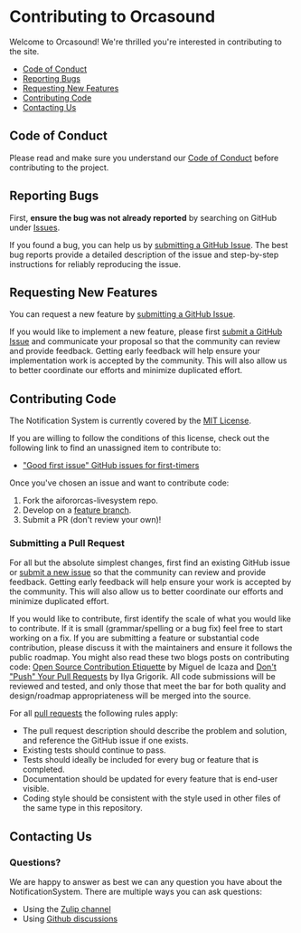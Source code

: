 # Contributing to Orcasound

Welcome to Orcasound! We're thrilled you're interested in contributing to the site.

- [Code of Conduct](#code-of-conduct)
- [Reporting Bugs](#reporting-bugs)
- [Requesting New Features](#requesting-new-features)
- [Contributing Code](#contributing-code)
- [Contacting Us](#contacting-us)

## Code of Conduct

Please read and make sure you understand our [Code of Conduct](/CODE_OF_CONDUCT.md) before contributing to the project.

## Reporting Bugs

First, **ensure the bug was not already reported** by searching on GitHub under
[Issues](https://github.com/orcasound/aifororcas-livesystem/issues).

If you found a bug, you can help us by
[submitting a GitHub Issue](https://github.com/orcasound/aifororcas-livesystem/issues/new).
The best bug reports provide a detailed description of the issue and step-by-step instructions
for reliably reproducing the issue.

## Requesting New Features

You can request a new feature by [submitting a GitHub Issue](https://github.com/orcasound/aifororcas-livesystem/issues/new).

If you would like to implement a new feature, please first
[submit a GitHub Issue](https://github.com/orcasound/aifororcas-livesystem/issues/new) and
communicate your proposal so that the community can review and provide feedback. Getting
early feedback will help ensure your implementation work is accepted by the community.
This will also allow us to better coordinate our efforts and minimize duplicated effort.

## Contributing Code

The Notification System is currently covered by the [MIT License](https://github.com/orcasound/aifororcas-livesystem/tree/main?tab=MIT-1-ov-file#readme).

If you are willing to follow the conditions of this license, check out the following link
to find an unassigned item to contribute to:

- ["Good first issue" GitHub issues for first-timers](https://github.com/orcasound/aifororcas-livesystem/labels/good%20first%20issue)

Once you've chosen an issue and want to contribute code:

1. Fork the aifororcas-livesystem repo.
2. Develop on a [feature branch](https://www.atlassian.com/git/tutorials/comparing-workflows/feature-branch-workflow).
3. Submit a PR (don't review your own)!

### Submitting a Pull Request

For all but the absolute simplest changes, first find an existing GitHub issue or
[submit a new issue](https://github.com/orcasound/aifororcas-livesystem/issues/new) so that the
community can review and provide feedback. Getting early feedback will help ensure your work
is accepted by the community. This will also allow us to better coordinate our efforts and
minimize duplicated effort.

If you would like to contribute, first identify the scale of what you would like to contribute.
If it is small (grammar/spelling or a bug fix) feel free to start working on a fix. If you are
submitting a feature or substantial code contribution, please discuss it with the maintainers and
ensure it follows the public roadmap. You might also read these two blogs posts on contributing
code: [Open Source Contribution Etiquette](http://tirania.org/blog/archive/2010/Dec-31.html) by Miguel de Icaza and
[Don't "Push" Your Pull Requests](https://www.igvita.com/2011/12/19/dont-push-your-pull-requests/) by Ilya Grigorik.
All code submissions will be reviewed and tested, and only those that meet
the bar for both quality and design/roadmap appropriateness will be merged into the source.

For all [pull requests](https://github.com/orcasound/aifororcas-livesystem/pulls) the following rules apply:
- The pull request description should describe the problem and solution, and reference the GitHub issue if one exists.
- Existing tests should continue to pass.
- Tests should ideally be included for every bug or feature that is completed.
- Documentation should be updated for every feature that is end-user visible.
- Coding style should be consistent with the style used in other files of the same type in this repository.

## Contacting Us

### Questions?

We are happy to answer as best we can any question you have about the NotificationSystem.
There are multiple ways you can ask questions:

- Using the [Zulip channel](https://orcasound.zulipchat.com/#narrow/channel/457425-ai4orcas-orcahello)
- Using [Github discussions](https://github.com/orcasound/aifororcas-livesystem/discussions)
